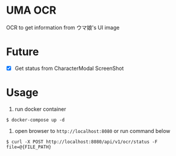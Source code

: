 # UMA OCR

OCR to get information from ウマ娘's UI image

# Future

- [x] Get status from CharacterModal ScreenShot

# Usage

1. run docker container
```shell
$ docker-compose up -d
```

1. open browser to `http://localhost:8080` or run command below

```shell
$ curl -X POST http://localhost:8080/api/v1/ocr/status -F file=@{FILE_PATH}
```
